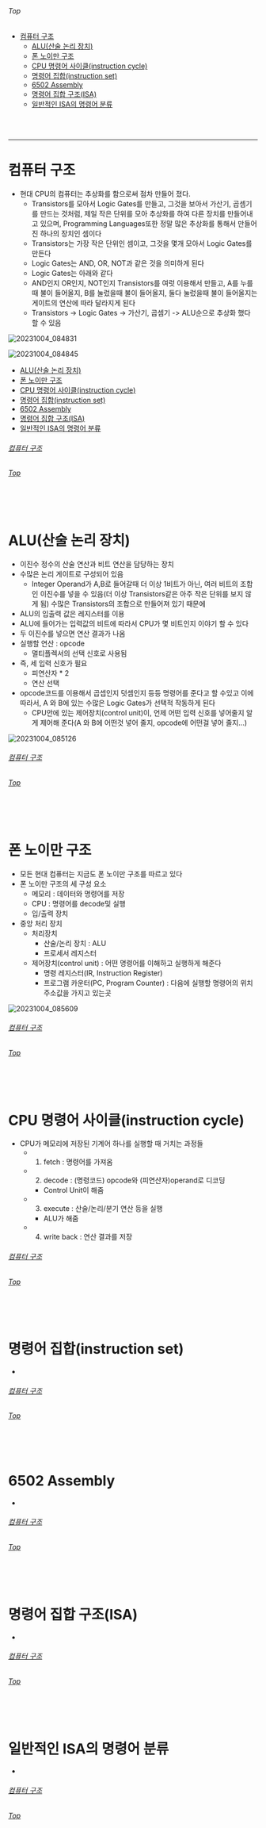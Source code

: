 <br/>

###### Top

- [컴퓨터 구조](#컴퓨터-구조)
  - [ALU(산술 논리 장치)](#alu산술-논리-장치)
  - [폰 노이만 구조](#폰-노이만-구조)
  - [CPU 명령어 사이클(instruction cycle)](#cpu-명령어-사이클instruction-cycle)
  - [명령어 집합(instruction set)](#명령어-집합instruction-set)
  - [6502 Assembly](#6502-assembly)
  - [명령어 집합 구조(ISA)](#명령어-집합-구조isa)
  - [일반적인 ISA의 명령어 분류](#일반적인-isa의-명령어-분류)






<br/>
<br/>

***

# 컴퓨터 구조
  - 현대 CPU의 컴퓨터는 추상화를 함으로써 점차 만들어 졌다.
    - Transistors를 모아서 Logic Gates를 만들고, 그것을 보아서 가산기, 곱셈기를 만드는 것처럼, 제일 작은 단위를 모아 추상화를 하여 다른 장치를 만들어내고 있으며, Programming Languages또한 정말 많은 추상화를 통해서 만들어진 하나의 장치인 셈이다
    - Transistors는 가장 작은 단위인 셈이고, 그것을 몇개 모아서 Logic Gates를만든다
    - Logic Gates는 AND, OR, NOT과 같은 것을 의미하게 된다
    - Logic Gates는 아래와 같다
    - AND인지 OR인지, NOT인지 Transistors를 여럿 이용해서 만들고, A를 누를때 불이 들어올지, B를 눌렀을때 불이 들어올지, 둘다 눌렀을때 불이 들어올지는 게이트의 연산에 따라 달라지게 된다
    - Transistors -> Logic Gates -> 가산기, 곱셈기 -> ALU순으로 추상화 했다 할 수 있음

![20231004_084831](https://github.com/BuMinKyoo/MY_ALL_INDEX/assets/39178978/600b9f56-edf6-423e-916d-a5def3e4f398)

![20231004_084845](https://github.com/BuMinKyoo/MY_ALL_INDEX/assets/39178978/11a0b0be-145b-43e6-b55a-d4ce7ed23e79)

- [ALU(산술 논리 장치)](#alu산술-논리-장치)
- [폰 노이만 구조](#폰-노이만-구조)
- [CPU 명령어 사이클(instruction cycle)](#cpu-명령어-사이클instruction-cycle)
- [명령어 집합(instruction set)](#명령어-집합instruction-set)
- [6502 Assembly](#6502-assembly)
- [명령어 집합 구조(ISA)](#명령어-집합-구조isa)
- [일반적인 ISA의 명령어 분류](#일반적인-isa의-명령어-분류)

###### [컴퓨터 구조](#컴퓨터-구조)
###### [Top](#top)

<br/>
<br/>

# ALU(산술 논리 장치)
  - 이진수 정수의 산술 연산과 비트 연산을 담당하는 장치
  - 수많은 논리 게이트로 구성되어 있음
    - Integer Operand가 A,B로 들어갈때 더 이상 1비트가 아닌, 여러 비트의 조합인 이진수를 넣을 수 있음(더 이상 Transistors같은 아주 작은 단위를 보지 않게 됨) 수많은 Transistors의 조합으로 만들어져 있기 때문에
  - ALU의 입출력 값은 레지스터를 이용
  - ALU에 들어가는 입력값의 비트에 따라서 CPU가 몇 비트인지 이야기 할 수 있다
  - 두 이진수를 넣으면 연산 결과가 나옴
  - 실행할 연산 : opcode
    - 멀티플렉서의 선택 신호로 사용됨
  - 즉, 세 입력 신호가 필요
    - 피연산자 * 2
    - 연산 선택
  - opcode코드를 이용해서 곱셉인지 덧셈인지 등등 명령어를 준다고 할 수있고 이에 따라서, A 와 B에 있는 수많은 Logic Gates가 선택적 작동하게 된다
    - CPU안에 있는 제어장치(control unit)이, 언제 어떤 입력 신호를 넣어줄지 알게 제어해 준다(A 와 B에 어떤것 넣어 줄지, opcode에 어떤걸 넣어 줄지…)

![20231004_085126](https://github.com/BuMinKyoo/MY_ALL_INDEX/assets/39178978/1e193eac-a979-4bc9-942a-2eff254627b3)

###### [컴퓨터 구조](#컴퓨터-구조)
###### [Top](#top)

<br/>
<br/>

# 폰 노이만 구조
  - 모든 현대 컴퓨터는 지금도 폰 노이만 구조를 따르고 있다
  - 폰 노이만 구조의 세 구성 요소
    - 메모리 : 데이터와 명령어를 저장
    - CPU : 명령어를 decode및 실행
    - 입/출력 장치
  - 중앙 처리 장치
    - 처리장치
      - 산술/논리 장치 : ALU
      - 프로세서 레지스터
    - 제어장치(control unit) : 어떤 명령어를 이해하고 실행하게 해준다
      - 명령 레지스터(IR, Instruction Register)
      - 프로그램 카운터(PC, Program Counter) : 다음에 실행할 명령어의 위치 주소값을 가지고 있는곳


![20231004_085609](https://github.com/BuMinKyoo/MY_ALL_INDEX/assets/39178978/f08f5bee-2310-4912-b4fe-239cd30d7ef3)

###### [컴퓨터 구조](#컴퓨터-구조)
###### [Top](#top)

<br/>
<br/>

# CPU 명령어 사이클(instruction cycle)
  - CPU가 메모리에 저장된 기계어 하나를 실행할 때 거치는 과정들
    - 1. fetch :  명령어를 가져옴
    - 2. decode : (명령코드) opcode와 (피연산자)operand로 디코딩
      - Control Unit이 해줌
    - 3. execute : 산술/논리/분기 연산 등을 실행
      - ALU가 해줌
    - 4. write back : 연산 결과를 저장

###### [컴퓨터 구조](#컴퓨터-구조)
###### [Top](#top)

<br/>
<br/>

# 명령어 집합(instruction set)
  - 

###### [컴퓨터 구조](#컴퓨터-구조)
###### [Top](#top)

<br/>
<br/>

# 6502 Assembly
  - 

###### [컴퓨터 구조](#컴퓨터-구조)
###### [Top](#top)

<br/>
<br/>

# 명령어 집합 구조(ISA)
  - 

###### [컴퓨터 구조](#컴퓨터-구조)
###### [Top](#top)

<br/>
<br/>

# 일반적인 ISA의 명령어 분류
  - 

###### [컴퓨터 구조](#컴퓨터-구조)
###### [Top](#top)

<br/>
<br/>
